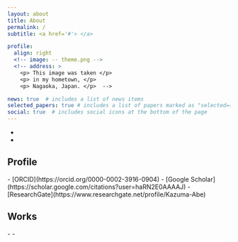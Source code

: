 ```yaml
---
layout: about
title: About
permalink: /
subtitle: <a href='#'> </a> 

profile:
  align: right
  <!-- image: -- theme.png -->
  <!-- address: >
    <p> This image was taken </p>
    <p> in my hometown, </p>
    <p> Nagaoka, Japan. </p>  -->

news: true  # includes a list of news items
selected_papers: true # includes a list of papers marked as "selected={true}"
social: true  # includes social icons at the bottom of the page
---
```


- 
- 

<h2><b>Profile</b></h2>
- [ORCID](https://orcid.org/0000-0002-3916-0904)
- [Google Scholar](https://scholar.google.com/citations?user=haRN2E0AAAAJ)
- [ResearchGate](https://www.researchgate.net/profile/Kazuma-Abe)

<h2><b>Works</b></h2>
-
-


